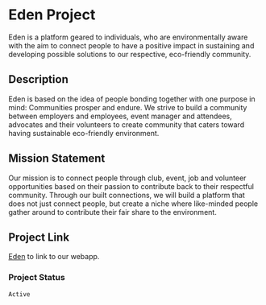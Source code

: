 # Eden Project
Eden is a platform geared to individuals, who are environmentally aware with the aim to connect people to have a positive impact in sustaining and developing possible solutions to our respective, eco-friendly community.

## Description
Eden is based on the idea of people bonding together with one purpose in mind: Communities prosper and endure. We strive to build a community between employers and employees, event manager and attendees, advocates and their volunteers to create community that caters toward having sustainable eco-friendly environment.

## Mission Statement
Our mission is to connect people through club, event, job and volunteer opportunities based on their passion to contribute back to their respectful community. Through our built connections, we will build a platform that does not just connect people, but create a niche where like-minded people gather around to contribute their fair share to the environment.

## Project Link
[Eden](https://edenproject-5e496.firebaseapp.com) to link to our webapp.

### Project Status
```bash
Active
```
